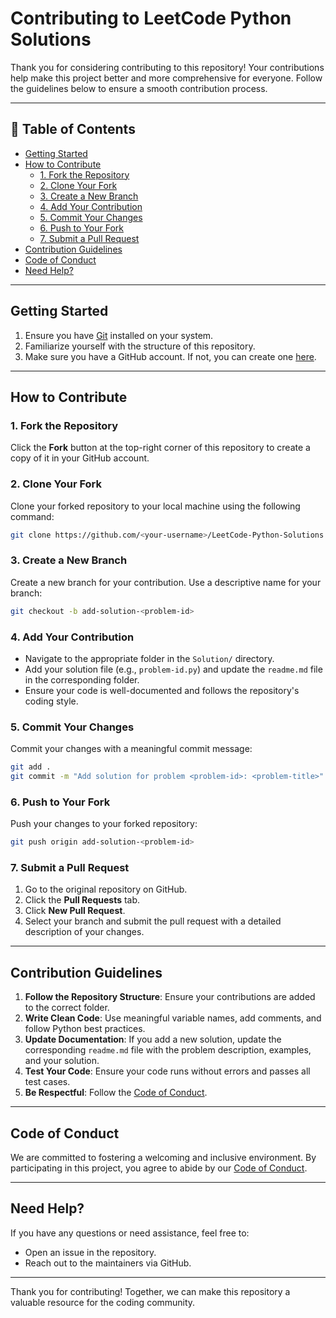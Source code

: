 # Contributing to LeetCode Python Solutions

Thank you for considering contributing to this repository! Your contributions help make this project better and more comprehensive for everyone. Follow the guidelines below to ensure a smooth contribution process.

---

## 📜 Table of Contents

- [Getting Started](#getting-started)
- [How to Contribute](#how-to-contribute)
  - [1. Fork the Repository](#1-fork-the-repository)
  - [2. Clone Your Fork](#2-clone-your-fork)
  - [3. Create a New Branch](#3-create-a-new-branch)
  - [4. Add Your Contribution](#4-add-your-contribution)
  - [5. Commit Your Changes](#5-commit-your-changes)
  - [6. Push to Your Fork](#6-push-to-your-fork)
  - [7. Submit a Pull Request](#7-submit-a-pull-request)
- [Contribution Guidelines](#contribution-guidelines)
- [Code of Conduct](#code-of-conduct)
- [Need Help?](#need-help)

---

## Getting Started

1. Ensure you have [Git](https://git-scm.com/) installed on your system.
2. Familiarize yourself with the structure of this repository.
3. Make sure you have a GitHub account. If not, you can create one [here](https://github.com/).

---

## How to Contribute

### 1. Fork the Repository

Click the **Fork** button at the top-right corner of this repository to create a copy of it in your GitHub account.

### 2. Clone Your Fork

Clone your forked repository to your local machine using the following command:

```bash
git clone https://github.com/<your-username>/LeetCode-Python-Solutions.git
```

### 3. Create a New Branch

Create a new branch for your contribution. Use a descriptive name for your branch:

```bash
git checkout -b add-solution-<problem-id>
```

### 4. Add Your Contribution

- Navigate to the appropriate folder in the `Solution/` directory.
- Add your solution file (e.g., `problem-id.py`) and update the `readme.md` file in the corresponding folder.
- Ensure your code is well-documented and follows the repository's coding style.

### 5. Commit Your Changes

Commit your changes with a meaningful commit message:

```bash
git add .
git commit -m "Add solution for problem <problem-id>: <problem-title>"
```

### 6. Push to Your Fork

Push your changes to your forked repository:

```bash
git push origin add-solution-<problem-id>
```

### 7. Submit a Pull Request

1. Go to the original repository on GitHub.
2. Click the **Pull Requests** tab.
3. Click **New Pull Request**.
4. Select your branch and submit the pull request with a detailed description of your changes.

---

## Contribution Guidelines

1. **Follow the Repository Structure**: Ensure your contributions are added to the correct folder.
2. **Write Clean Code**: Use meaningful variable names, add comments, and follow Python best practices.
3. **Update Documentation**: If you add a new solution, update the corresponding `readme.md` file with the problem description, examples, and your solution.
4. **Test Your Code**: Ensure your code runs without errors and passes all test cases.
5. **Be Respectful**: Follow the [Code of Conduct](#code-of-conduct).

---

## Code of Conduct

We are committed to fostering a welcoming and inclusive environment. By participating in this project, you agree to abide by our [Code of Conduct](CODE_OF_CONDUCT.md).

---

## Need Help?

If you have any questions or need assistance, feel free to:

- Open an issue in the repository.
- Reach out to the maintainers via GitHub.

---

Thank you for contributing! Together, we can make this repository a valuable resource for the coding community.